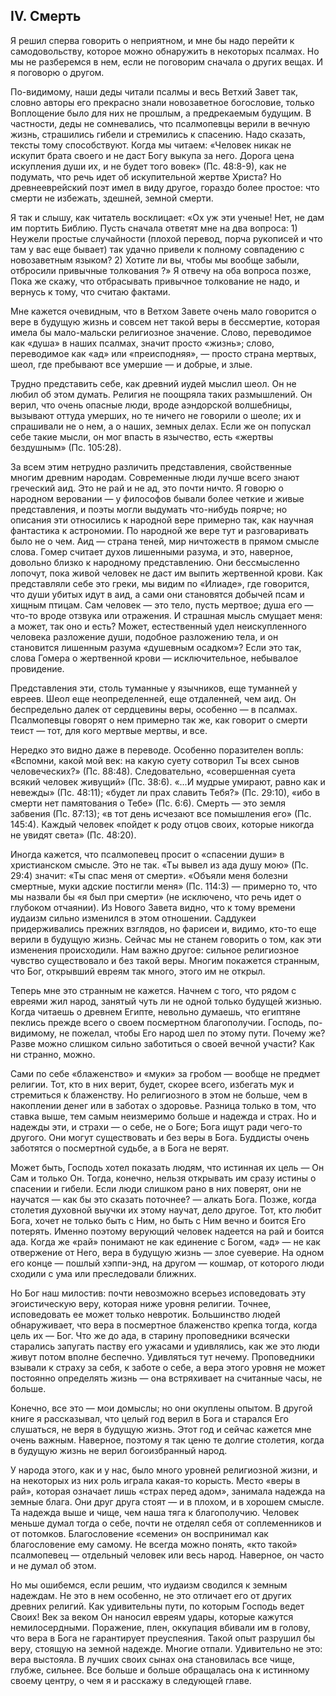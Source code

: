 ## IV. Смерть

Я решил сперва говорить о неприятном, и мне бы надо перейти к самодовольству, которое можно обнаружить в некоторых псалмах. Но мы не разберемся в нем, если не поговорим сначала о других вещах. И я поговорю о другом.

По-видимому, наши деды читали псалмы и весь Ветхий Завет так, словно авторы его прекрасно знали новозаветное богословие, только Воплощение было для них не прошлым, а предрекаемым будущим. В частности, деды не сомневались, что псалмопевцы верили в вечную жизнь, страшились гибели и стремились к спасению. Надо сказать, тексты тому способствуют. Когда мы читаем: «Человек никак не искупит брата своего и не даст Богу выкупа за него. Дорога цена искупления души их, и не будет того вовек» (Пс. 48:8-9), как не подумать, что речь идет об искупительной жертве Христа? Но древнееврейский поэт имел в виду другое, гораздо более простое: что смерти не избежать, здешней, земной смерти.

Я так и слышу, как читатель восклицает: «Ох уж эти ученые! Нет, не дам им портить Библию. Пусть сначала ответят мне на два вопроса: 1) Неужели простые случайности (плохой перевод, порча рукописей и что там у вас еще бывает) так удачно привели к полному совпадению с новозаветным языком? 2) Хотите ли вы, чтобы мы вообще забыли, отбросили привычные толкования ?» Я отвечу на оба вопроса позже, Пока же скажу, что отбрасывать привычное толкование не надо, и вернусь к тому, что считаю фактами.

Мне кажется очевидным, что в Ветхом Завете очень мало говорится о вере в будущую жизнь и совсем нет такой веры в бессмертие, которая имела бы мало-мальски религиозное значение. Слово, переводимое как «душа» в наших псалмах, значит просто «жизнь»; слово, переводимое как «ад» или «преисподняя», — просто страна мертвых, шеол, где пребывают все умершие — и добрые, и злые.

Трудно представить себе, как древний иудей мыслил шеол. Он не любил об этом думать. Религия не поощряла таких размышлений. Он верил, что очень опасные люди, вроде аэндорской волшебницы, вызывают оттуда умерших, но те ничего не говорили о шеоле; их и спрашивали не о нем, а о наших, земных делах. Если же он попускал себе такие мысли, он мог впасть в язычество, есть «жертвы бездушным» (Пс. 105:28).

За всем этим нетрудно различить представления, свойственные многим древним народам. Современные люди лучше всего знают греческий аид. Это не рай и не ад, это почти ничто. Я говорю о народном веровании — у философов бывали более четкие и живые представления, и поэты могли выдумать что-нибудь поярче; но описания эти относились к народной вере примерно так, как научная фантастика к астрономии. По народной же вере тут и разговаривать было не о чем. Аид — страна теней, мир ничтожеств в прямом смысле слова. Гомер считает духов лишенными разума, и это, наверное, довольно близко к народному представлению. Они бессмысленно лопочут, пока живой человек не даст им выпить жертвенной крови. Как представляли себе это греки, мы видим по «Илиаде», где говорится, что души убитых идут в аид, а сами они становятся добычей псам и хищным птицам. Сам человек — это тело, пусть мертвое; душа его — что-то вроде отзвука или отражения. И страшная мысль смущает меня: а может, так оно и есть? Может, естественный удел неискупленного человека разложение души, подобное разложению тела, и он становится лишенным разума «душевным осадком»? Если это так, слова Гомера о жертвенной крови — исключительное, небывалое провидение.

Представления эти, столь туманные у язычников, еще туманней у евреев. Шеол еще неопределенней, еще отдаленней, чем аид. Он беспредельно далек от сердцевины веры, особенно — в псалмах. Псалмопевцы говорят о нем примерно так же, как говорит о смерти теист — тот, для кого мертвые мертвы, и все.

Нередко это видно даже в переводе. Особенно поразителен вопль: «Вспомни, какой мой век: на какую суету сотворил Ты всех сынов человеческих?» (Пс. 88:48). Следовательно, «совершенная суета всякий человек живущий» (Пс. 38:6). «...И мудрые умирают, равно как и невежды» (Пс. 48:11); «будет ли прах славить Тебя?» (Пс. 29:10), «ибо в смерти нет памятования о Тебе» (Пс. 6:6). Смерть — это земля забвения (Пс. 87:13); «в тот день исчезают все помышления его» (Пс. 145:4). Каждый человек «пойдет к роду отцов своих, которые никогда не увидят света» (Пс. 48:20).

Иногда кажется, что псалмопевец просит о «спасении души» в христианском смысле. Это не так. «Ты вывел из ада душу мою» (Пс. 29:4) значит: «Ты спас меня от смерти». «Объяли меня болезни смертные, муки адские постигли меня» (Пс. 114:3) — примерно то, что мы назвали бы «я был при смерти» (не исключено, что речь идет о глубоком отчаянии). Из Нового Завета видно, что к тому времени иудаизм сильно изменился в этом отношении. Саддукеи придерживались прежних взглядов, но фарисеи и, видимо, кто-то еще верили в будущую жизнь. Сейчас мы не станем говорить о том, как эти изменения происходили. Нам важно другое: сильное религиозное чувство существовало и без такой веры. Многим покажется странным, что Бог, открывший евреям так много, этого им не открыл.

Теперь мне это странным не кажется. Начнем с того, что рядом с евреями жил народ, занятый чуть ли не одной только будущей жизнью. Когда читаешь о древнем Египте, невольно думаешь, что египтяне пеклись прежде всего о своем посмертном благополучии. Господь, по-видимому, не пожелал, чтобы Его народ шел по этому пути. Почему же? Разве можно слишком сильно заботиться о своей вечной участи? Как ни странно, можно.

Сами по себе «блаженство» и «муки» за гробом — вообще не предмет религии. Тот, кто в них верит, будет, скорее всего, избегать мук и стремиться к блаженству. Но религиозного в этом не больше, чем в накоплении денег или в заботах о здоровье. Разница только в том, что ставка выше, тем самым неизмеримо больше и надежда и страх. Но и надежды эти, и страхи — о себе, не о Боге; Бога ищут ради чего-то другого. Они могут существовать и без веры в Бога. Буддисты очень заботятся о посмертной судьбе, а в Бога не верят.

Может быть, Господь хотел показать людям, что истинная их цель — Он Сам и только Он. Тогда, конечно, нельзя открывать им сразу истины о спасении и гибели. Если люди слишком рано в них поверят, они не научатся — как бы это сказать поточнее? — алкать Бога. Позже, когда столетия духовной выучки их этому научат, дело другое. Тот, кто любит Бога, хочет не только быть с Ним, но быть с Ним вечно и боится Его потерять. Именно поэтому верующий человек надеется на рай и боится ада. Когда же «рай» понимают не как единение с Богом, «ад» — не как отвержение от Него, вера в будущую жизнь — злое суеверие. На одном его конце — пошлый хэппи-энд, на другом — кошмар, от которого люди сходили с ума или преследовали ближних.

Но Бог наш милостив: почти невозможно всерьез исповедовать эту эгоистическую веру, которая ниже уровня религии. Точнее, исповедовать ее может только невротик. Большинство людей обнаруживает, что вера в посмертное блаженство крепка тогда, когда цель их — Бог. Что же до ада, в старину проповедники всячески старались запугать паству его ужасами и удивлялись, как же это люди живут потом вполне беспечно. Удивляться тут нечему. Проповедники взывали к страху за себя, к заботе о себе, а вера этого уровня не может постоянно определять жизнь — она встряхивает на считанные часы, не больше.

Конечно, все это — мои домыслы; но они окуплены опытом. В другой книге я рассказывал, что целый год верил в Бога и старался Его слушаться, не веря в будущую жизнь. Этот год и сейчас кажется мне очень важным. Наверное, поэтому я так ценю те долгие столетия, когда в будущую жизнь не верил богоизбранный народ.

У народа этого, как и у нас, было много уровней религиозной жизни, и на некоторых из них роль играла какая-то корысть. Место «веры в рай», которая означает лишь «страх перед адом», занимала надежда на земные блага. Они друг друга стоят — и в плохом, и в хорошем смысле. Та надежда выше и чище, чем наша тяга к благополучию. Человек меньше думал тогда о себе, почти не отделял себя от соплеменников и от потомков. Благословение «семени» он воспринимал как благословение ему самому. Не всегда можно понять, «кто такой» псалмопевец — отдельный человек или весь народ. Наверное, он часто и не думал об этом.

Но мы ошибемся, если решим, что иудаизм сводился к земным надеждам. Не это в нем особенно, не это отличает его от других древних религий. Как удивительны пути, по которым Господь ведет Своих! Век за веком Он наносил евреям удары, которые кажутся немилосердными. Поражение, плен, оккупация вбивали им в голову, что вера в Бога не гарантирует преуспеяния. Такой опыт разрушил бы веру, стоящую на земной надежде. Многие отпали. Удивительно не это: вера выстояла. В лучших своих сынах она становилась все чище, глубже, сильнее. Все больше и больше обращалась она к истинному своему центру, о чем я и расскажу в следующей главе.

